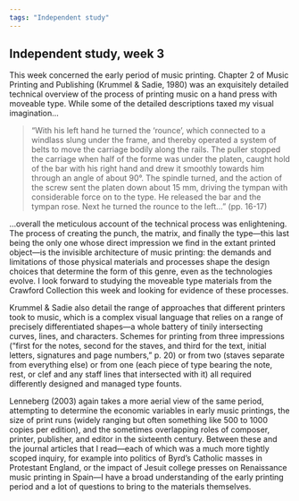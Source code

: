 ```yaml
---
tags: "Independent study"
---
```

## Independent study, week 3

This week concerned the early period of music printing. Chapter 2 of Music Printing and Publishing (Krummel & Sadie, 1980) was an exquisitely detailed technical overview of the process of printing music on a hand press with moveable type. While some of the detailed descriptions taxed my visual imagination…
>“With his left hand he turned the ‘rounce’, which connected to a windlass slung under the frame, and thereby operated a system of belts to move the carriage bodily along the rails. The puller stopped the carriage when half of the forme was under the platen, caught hold of the bar with his right hand and drew it smoothly towards him through an angle of about 90°. The spindle turned, and the action of the screw sent the platen down about 15 mm, driving the tympan with considerable force on to the type. He released the bar and the tympan rose. Next he turned the rounce to the left…” (pp. 16-17)

…overall the meticulous account of the technical process was enlightening. The process of creating the punch, the matrix, and finally the type—this last being the only one whose direct impression we find in the extant printed object—is the invisible architecture of music printing: the demands and limitations of those physical materials and processes shape the design choices that determine the form of this genre, even as the technologies evolve. I look forward to studying the moveable type materials from the Crawford Collection this week and looking for evidence of these processes.

Krummel & Sadie also detail the range of approaches that different printers took to music, which is a complex visual language that relies on a range of precisely differentiated shapes—a whole battery of tinily intersecting curves, lines, and characters. Schemes for printing from three impressions (“first for the notes, second for the staves, and third for the text, initial letters, signatures and page numbers,” p. 20)  or from two (staves separate from everything else) or from one (each piece of type bearing the note, rest, or clef and any staff lines that intersected with it) all required differently designed and managed type founts.

Lenneberg (2003) again takes a more aerial view of the same period, attempting to determine the economic variables in early music printings, the size of print runs (widely ranging but often something like 500 to 1000 copies per edition), and the sometimes overlapping roles of composer, printer, publisher, and editor in the sixteenth century. Between these and the journal articles that I read—each of which was a much more tightly scoped inquiry, for example into politics of Byrd’s Catholic masses in Protestant England, or the impact of Jesuit college presses on Renaissance music printing in Spain—I have a broad understanding of the early printing period and a lot of questions to bring to the materials themselves.
